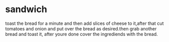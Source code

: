 # sandwich
toast the bread for a minute and then add slices of cheese to it,after that cut tomatoes and onion and put over the bread as desired.then grab another bread and toast it, after youre done cover the ingrediends with the bread.